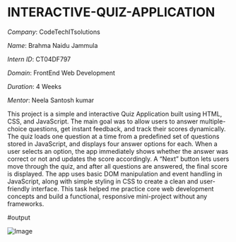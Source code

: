 # INTERACTIVE-QUIZ-APPLICATION

*Company*: CodeTechITsolutions

*Name*: Brahma Naidu Jammula

*Intern ID*: CT04DF797

*Domain*: FrontEnd Web Development

*Duration*: 4 Weeks

*Mentor*: Neela Santosh kumar

This project is a simple and interactive Quiz Application built using HTML, CSS, and JavaScript. The main goal was to allow users to answer multiple-choice questions, get instant feedback, and track their scores dynamically. The quiz loads one question at a time from a predefined set of questions stored in JavaScript, and displays four answer options for each. When a user selects an option, the app immediately shows whether the answer was correct or not and updates the score accordingly. A “Next” button lets users move through the quiz, and after all questions are answered, the final score is displayed. The app uses basic DOM manipulation and event handling in JavaScript, along with simple styling in CSS to create a clean and user-friendly interface. This task helped me practice core web development concepts and build a functional, responsive mini-project without any frameworks.

#output

![Image](https://github.com/user-attachments/assets/09981f5f-a10e-4091-8bae-c0273434392e)

